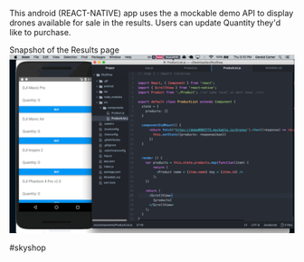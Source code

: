 This android (REACT-NATIVE) app uses the a mockable demo API to display drones available for sale in the results. Users can update Quantity they'd like to purchase.

Snapshot of the Results page
![Alt text](/src/img/skyshop.gif?raw=true "Basic Snapshot of the main page")


#skyshop
